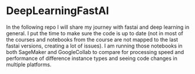# DeepLearningFastAI
In the following repo I will share my journey with fastai and deep learning in general. 
I put the time to make sure the code is up to date (not in most of the courses and notebooks from the course are not mapped to the last fastai versions, creating a lot of issues). 
I am running those notebooks in both SageMaker and GoogleCollab to compare for processing speed and performance of difference instance types and seeing code changes in multiple platforms. 
